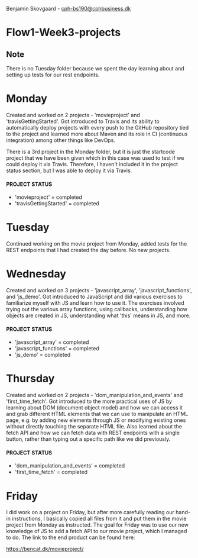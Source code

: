 Benjamin Skovgaard - cph-bs190@cphbusiness.dk

# Flow1-Week3-projects

## Note
There is no Tuesday folder because we spent the day learning about and setting up tests for our rest endpoints.

# Monday
Created and worked on 2 projects - 'movieproject' and 'travisGettingStarted'. 
Got introduced to Travis and its ability to automatically deploy projects with 
every push to the GitHub repository tied to the project and learned more about 
Maven and its role in CI (continuous integration) among other things like DevOps.

There is a 3rd project in the Monday folder, but it is just the startcode project
that we have been given which in this case was used to test if we could deploy it
via Travis. Therefore, I haven't included it in the project status section, but I
was able to deploy it via Travis.

#### PROJECT STATUS
- 'movieproject' = completed
- 'travisGettingStarted' = completed

# Tuesday
Continued working on the movie project from Monday, added tests for the REST 
endpoints that I had created the day before. No new projects.

# Wednesday
Created and worked on 3 projects - 'javascript_array', 'javascript_functions', and 'js_demo'. 
Got introduced to JavaScript and did various exercises to familiarize myself with JS and
learn how to use it. The exercises involved trying out the various array functions, using
callbacks, understanding how objects are created in JS, understanding what 'this' means in JS,
and more.

#### PROJECT STATUS
- 'javascript_array' = completed
- 'javascript_functions' = completed
- 'js_demo' = completed

# Thursday
Created and worked on 2 projects - 'dom_manipulation_and_events' and 'first_time_fetch'. 
Got introduced to the more practical uses of JS by learning about DOM (document object 
model) and how we can access it and grab different HTML elements that we can use to 
manipulate an HTML page, e.g. by adding new elements through JS or modifying existing
ones without directly touching the separate HTML file. Also learned about the fetch API
and how we can fetch data with REST endpoints with a single button, rather than typing
out a specific path like we did previously.

#### PROJECT STATUS
- 'dom_manipulation_and_events' = completed
- 'first_time_fetch' = completed

# Friday
I did work on a project on Friday, but after more carefully reading our hand-in instructions,
I basically copied all files from it and put them in the movie project from Monday as instructed.
The goal for Friday was to use our new knowledge of JS to add a fetch API to our movie project,
which I managed to do. The link to the end product can be found here:

https://bencat.dk/movieproject/
